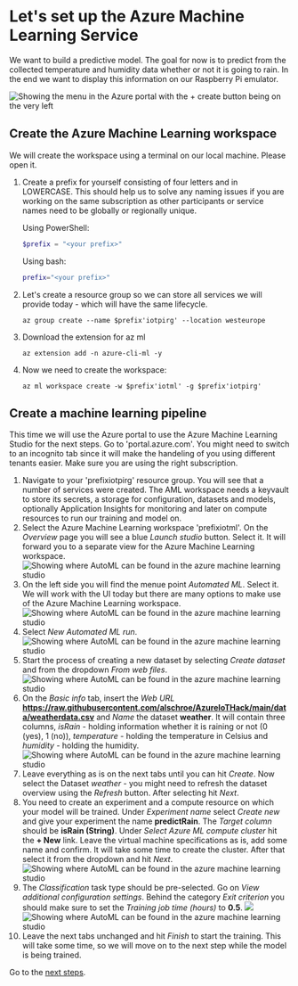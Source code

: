 # Let's set up the Azure Machine Learning Service

We want to build a predictive model. The goal for now is to predict from the collected temperature and humidity data whether or not it is going to rain. In the end we want to display this information on our Raspberry Pi emulator.

![Showing the menu in the Azure portal with the + create button being on the very left](/images/architecture.png)

## Create the Azure Machine Learning workspace

We will create the workspace using a terminal on our local machine. Please open it.

1. Create a prefix for yourself consisting of four letters and in LOWERCASE. This should help us to solve any naming issues if you are working on the same subscription as other participants or service names need to be globally or regionally unique.
   <br>

   Using PowerShell:

   ```PowerShell
   $prefix = "<your prefix>"
   ```

   Using bash:

   ```bash
   prefix="<your prefix>"
   ```

1. Let's create a resource group so we can store all services we will provide today - which will have the same lifecycle.
   ```shell
   az group create --name $prefix'iotpirg' --location westeurope
   ```
1. Download the extension for az ml
   ```shell
   az extension add -n azure-cli-ml -y
   ```
1. Now we need to create the workspace:
   ```shell
   az ml workspace create -w $prefix'iotml' -g $prefix'iotpirg'
   ```

## Create a machine learning pipeline

This time we will use the Azure portal to use the Azure Machine Learning Studio for the next steps. Go to 'portal.azure.com'. You might need to switch to an incognito tab since it will make the handeling of you using different tenants easier. Make sure you are using the right subscription.

1. Navigate to your 'prefixiotpirg' resource group. You will see that a number of services were created. The AML workspace needs a keyvault to store its secrets, a storage for configuration, datasets and models, optionally Application Insights for monitoring and later on compute resources to run our training and model on.
1. Select the Azure Machine Learning workspace 'prefixiotml'. On the _Overview_ page you will see a blue _Launch studio_ button. Select it. It will forward you to a separate view for the Azure Machine Learning workspace. <br>
   ![Showing where AutoML can be found in the azure machine learning studio](/images/02studio.png) <br>
1. On the left side you will find the menue point _Automated ML_. Select it. We will work with the UI today but there are many options to make use of the Azure Machine Learning workspace.
   ![Showing where AutoML can be found in the azure machine learning studio](/images/01automl.png) <br>
1. Select _New Automated ML run_.
   ![Showing where AutoML can be found in the azure machine learning studio](/images/01newautoml.png) <br>
1. Start the process of creating a new dataset by selecting _Create dataset_ and from the dropdown _From web files_.
   ![Showing where AutoML can be found in the azure machine learning studio](/images/01webfiles.png) <br>
1. On the _Basic info_ tab, insert the _Web URL_ **https://raw.githubusercontent.com/alschroe/AzureIoTHack/main/data/weatherdata.csv** and _Name_ the dataset **weather**. It will contain three columns, _isRain_ - holding information whether it is raining or not (0 (yes), 1 (no)), _temperature_ - holding the temperature in Celsius and _humidity_ - holding the humidity.
   ![Showing where AutoML can be found in the azure machine learning studio](/images/01basicinfo.png) <br>
1. Leave everything as is on the next tabs until you can hit _Create_. Now select the Dataset _weather_ - you might need to refresh the dataset overview using the _Refresh_ button. After selecting hit _Next_.
1. You need to create an experiment and a compute resource on which your model will be trained. Under _Experiment name_ select _Create new_ and give your experiment the name **predictRain**. The _Target column_ should be **isRain (String)**.
   Under _Select Azure ML compute cluster_ hit the **+ New** link.
   Leave the virtual machine specifications as is, add some name and confirm.
   It will take some time to create the cluster. After that select it from the dropdown and hit _Next_.
   ![Showing where AutoML can be found in the azure machine learning studio](/images/01configrun.png) <br>
1. The _Classification_ task type should be pre-selected. Go on _View additional configuration settings_. Behind the category _Exit criterion_ you should make sure to set the _Training job time (hours)_ to **0.5**.
   ![](/images/01automltask.png)<br>
   ![Showing where AutoML can be found in the azure machine learning studio](/images/01taskconfig.png) <br>
1. Leave the next tabs unchanged and hit _Finish_ to start the training. This will take some time, so we will move on to the next step while the model is being trained.

Go to the [next steps](./02_emu_iothub.md).
